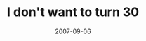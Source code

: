 ---
layout: base.njk
title : 'I don&#39;t want to turn 30' 
view_title : 'I don&#39;t want to turn 30' 
year : '2007' 
date : '2007-09-06' 
img_file : '/drawing/idontwanttoturn30.png' 
html_file : 'idontwanttoturn30' 
next_html : 'collectionofthoughts.html' 
year_order : '132' 
permalink : "title/{{html_file}}.html"
---